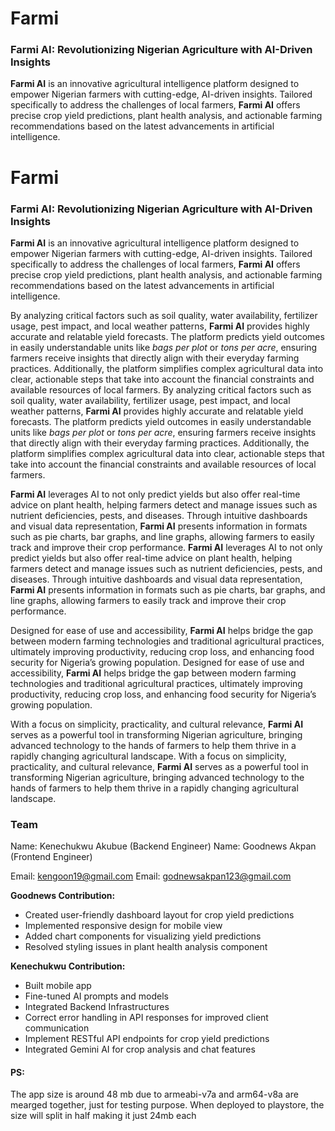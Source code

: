 # Farmi
### Farmi AI: Revolutionizing Nigerian Agriculture with AI-Driven Insights

**Farmi AI** is an innovative agricultural intelligence platform designed to empower Nigerian farmers with cutting-edge,
AI-driven insights. Tailored specifically to address the challenges of local farmers, **Farmi AI** offers precise crop
yield predictions, plant health analysis, and actionable farming recommendations based on the latest advancements
in artificial intelligence.
# Farmi
### Farmi AI: Revolutionizing Nigerian Agriculture with AI-Driven Insights

**Farmi AI** is an innovative agricultural intelligence platform designed to empower Nigerian farmers with cutting-edge,
AI-driven insights. Tailored specifically to address the challenges of local farmers, **Farmi AI** offers precise crop
yield predictions, plant health analysis, and actionable farming recommendations based on the latest advancements
in artificial intelligence.

By analyzing critical factors such as soil quality, water availability, fertilizer usage, pest impact, and local
weather patterns, **Farmi AI** provides highly accurate and relatable yield forecasts. The platform predicts
yield outcomes in easily understandable units like *bags per plot* or *tons per acre*, ensuring farmers receive
insights that directly align with their everyday farming practices. Additionally, the platform simplifies
complex agricultural data into clear, actionable steps that take into account the financial constraints and
available resources of local farmers.
By analyzing critical factors such as soil quality, water availability, fertilizer usage, pest impact, and local
weather patterns, **Farmi AI** provides highly accurate and relatable yield forecasts. The platform predicts
yield outcomes in easily understandable units like *bags per plot* or *tons per acre*, ensuring farmers receive
insights that directly align with their everyday farming practices. Additionally, the platform simplifies
complex agricultural data into clear, actionable steps that take into account the financial constraints and
available resources of local farmers.

**Farmi AI** leverages AI to not only predict yields but also offer real-time advice on plant health, helping
farmers detect and manage issues such as nutrient deficiencies, pests, and diseases. Through intuitive dashboards and
visual data representation, **Farmi AI** presents information in formats such as pie charts, bar graphs, and
line graphs, allowing farmers to easily track and improve their crop performance.
**Farmi AI** leverages AI to not only predict yields but also offer real-time advice on plant health, helping
farmers detect and manage issues such as nutrient deficiencies, pests, and diseases. Through intuitive dashboards and
visual data representation, **Farmi AI** presents information in formats such as pie charts, bar graphs, and
line graphs, allowing farmers to easily track and improve their crop performance.

Designed for ease of use and accessibility, **Farmi AI** helps bridge the gap between modern farming technologies
and traditional agricultural practices, ultimately improving productivity, reducing crop loss, and enhancing food
security for Nigeria’s growing population.
Designed for ease of use and accessibility, **Farmi AI** helps bridge the gap between modern farming technologies
and traditional agricultural practices, ultimately improving productivity, reducing crop loss, and enhancing food
security for Nigeria’s growing population.

With a focus on simplicity, practicality, and cultural relevance, **Farmi AI** serves as a powerful tool in
transforming Nigerian agriculture, bringing advanced technology to the hands of farmers to help them thrive in
a rapidly changing agricultural landscape.
With a focus on simplicity, practicality, and cultural relevance, **Farmi AI** serves as a powerful tool in
transforming Nigerian agriculture, bringing advanced technology to the hands of farmers to help them thrive in
a rapidly changing agricultural landscape.

### Team

Name: Kenechukwu Akubue (Backend Engineer)
Name: Goodnews Akpan (Frontend Engineer)

Email: kengoon19@gmail.com
Email: godnewsakpan123@gmail.com

**Goodnews Contribution:**
- Created user-friendly dashboard layout for crop yield predictions
- Implemented responsive design for mobile view
- Added chart components for visualizing yield predictions
- Resolved styling issues in plant health analysis component

**Kenechukwu Contribution:**
- Built mobile app
- Fine-tuned AI prompts and models
- Integrated Backend Infrastructures
- Correct error handling in API responses for improved client communication
- Implement RESTful API endpoints for crop yield predictions
- Integrated Gemini AI for crop analysis and chat features
#### PS:
The app size is around 48 mb due to armeabi-v7a and arm64-v8a are mearged together, just for testing purpose. When deployed to playstore, the size will split in half making it just 24mb each
